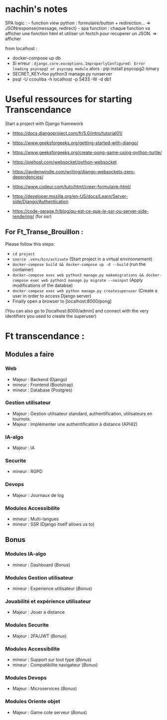 # nachin's notes
  SPA logic :
    - function view python :
        formulaire/button + redirection... => JSONresponse{message, redirect}
    - spa function :
        chaque function va afficher une fonction html et utiliser un fectch
        pour recuperer un JSON.
        => afficher
    
from localhost :

- docker-compose up db 
- Si erreur : `django.core.exceptions.ImproperlyConfigured: Error loading psycopg2 or psycopg module` alors : 
pip install psycopg2-binary
- SECRET_KEY=foo python3 manage.py runserver
- psql -U ccouliba -h localhost -p 5433 -W -d db1

# Useful ressources for starting Transcendance 

Start a project with Django framework

- https://docs.djangoproject.com/fr/5.0/intro/tutorial01/

- https://www.geeksforgeeks.org/getting-started-with-django/

- https://www.geeksforgeeks.org/create-pong-game-using-python-turtle/

- https://piehost.com/websocket/python-websocket

- https://jaydenwindle.com/writing/django-websockets-zero-dependencies/

- https://www.codeur.com/tuto/html/creer-formulaire-html/

- https://developer.mozilla.org/en-US/docs/Learn/Server-side/Django/Authentication

- https://code-garage.fr/blog/qu-est-ce-que-le-ssr-ou-server-side-rendering/
(for ssr)

## For Ft_Transe_Brouillon :
Please follow this steps:
  - `cd project`
  - `source .venv/bin/activate` (Start project in a virtual environnement)
  - `docker-compose build && docker-compose up -d --build` (run the container)
  - `docker-compose exec web python3 manage.py makemigrations && docker-compose exec web python3 manage.py migrate --noinput` (Apply modifications of the databse)
  - `docker-compose exec web python manage.py createsuperuser` (Create a user in order to access Django server)
  - Finally open a browser to [localhost:8000/pong]

  (You can also go to [localhost:8000/admin] and connect with the very identifiers you used to create the superuser)

# Ft transcendance :

## Modules a faire
### Web
  - Majeur : Backend (Django)
  - mineur : Frontend (Bootstrap)
  - mineur : Database (Postgres)
### Gestion utilisateur
  - Majeur : Gestion utilisateur standard, authentification, utilisateurs en tournois.
  - Majeur : Implémenter une authentification à distance (API42)
### IA-algo
  - Majeur : IA
### Securite
  - mineur : RGPD
### Devops
  - Majeur : Journaux de log
### Modules Accessibilite
  - mineur : Multi-langues
  - mineur : SSR (Django itself allows us to)

## Bonus
### Modules IA-algo
  - mineur : Dashboard (*Bonus*)
### Modules Gestion utilisateur
  - mineur : Experience utilisateur (*Bonus*)
### Jouabilité et expérience utilisateur
  - Majeur : Jouer a distance
### Modules Securite
  - Majeur : 2FA/JWT (*Bonus*)
### Modules Accessibilite
  - mineur : Support sur tout type (*Bonus*)
  - mineur : Compatibilite navigateur (*Bonus*)
### Modules Devops
  - Majeur : Microservices (*Bonus*)
### Modules Oriente objet
  - Majeur : Game cote serveur  (*Bonus*)
